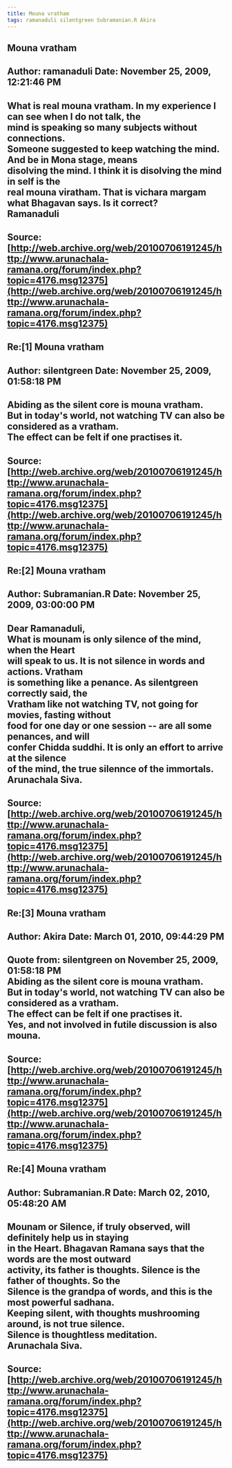 ```yaml
--- 
title: Mouna vratham   
tags: ramanaduli silentgreen Subramanian.R Akira  
---  
```

## Mouna vratham  
Author: ramanaduli          Date: November 25, 2009, 12:21:46 PM  
---  
What is real mouna vratham. In my experience I can see when I do not talk, the  
mind is speaking so many subjects without connections.   
Someone suggested to keep watching the mind. And be in Mona stage, means  
disolving the mind. I think it is disolving the mind in self is the   
real mouna viratham. That is vichara margam what Bhagavan says. Is it correct?   
Ramanaduli
 ---  
Source:[http://web.archive.org/web/20100706191245/http://www.arunachala-ramana.org/forum/index.php?topic=4176.msg12375](http://web.archive.org/web/20100706191245/http://www.arunachala-ramana.org/forum/index.php?topic=4176.msg12375)   
---  

## Re:[1] Mouna vratham  
Author: silentgreen         Date: November 25, 2009, 01:58:18 PM  
---  
Abiding as the silent core is mouna vratham.   
But in today's world, not watching TV can also be considered as a vratham.   
The effect can be felt if one practises it.
 ---  
Source:[http://web.archive.org/web/20100706191245/http://www.arunachala-ramana.org/forum/index.php?topic=4176.msg12375](http://web.archive.org/web/20100706191245/http://www.arunachala-ramana.org/forum/index.php?topic=4176.msg12375)   
---  

## Re:[2] Mouna vratham  
Author: Subramanian.R       Date: November 25, 2009, 03:00:00 PM  
---  
Dear Ramanaduli,   
What is mounam is only silence of the mind, when the Heart   
will speak to us. It is not silence in words and actions. Vratham   
is something like a penance. As silentgreen correctly said, the   
Vratham like not watching TV, not going for movies, fasting without   
food for one day or one session -- are all some penances, and will   
confer Chidda suddhi. It is only an effort to arrive at the silence   
of the mind, the true silennce of the immortals.   
Arunachala Siva.
 ---  
Source:[http://web.archive.org/web/20100706191245/http://www.arunachala-ramana.org/forum/index.php?topic=4176.msg12375](http://web.archive.org/web/20100706191245/http://www.arunachala-ramana.org/forum/index.php?topic=4176.msg12375)   
---  

## Re:[3] Mouna vratham  
Author: Akira               Date: March 01, 2010, 09:44:29 PM  
---  
Quote from: silentgreen on November 25, 2009, 01:58:18 PM  
Abiding as the silent core is mouna vratham.   
But in today's world, not watching TV can also be considered as a vratham.   
The effect can be felt if one practises it.   
Yes, and not involved in futile discussion is also mouna.
 ---  
Source:[http://web.archive.org/web/20100706191245/http://www.arunachala-ramana.org/forum/index.php?topic=4176.msg12375](http://web.archive.org/web/20100706191245/http://www.arunachala-ramana.org/forum/index.php?topic=4176.msg12375)   
---  

## Re:[4] Mouna vratham  
Author: Subramanian.R       Date: March 02, 2010, 05:48:20 AM  
---  
Mounam or Silence, if truly observed, will definitely help us in staying   
in the Heart. Bhagavan Ramana says that the words are the most outward   
activity, its father is thoughts. Silence is the father of thoughts. So the   
Silence is the grandpa of words, and this is the most powerful sadhana.   
Keeping silent, with thoughts mushrooming around, is not true silence.   
Silence is thoughtless meditation.   
Arunachala Siva.
 ---  
Source:[http://web.archive.org/web/20100706191245/http://www.arunachala-ramana.org/forum/index.php?topic=4176.msg12375](http://web.archive.org/web/20100706191245/http://www.arunachala-ramana.org/forum/index.php?topic=4176.msg12375)   
---  

